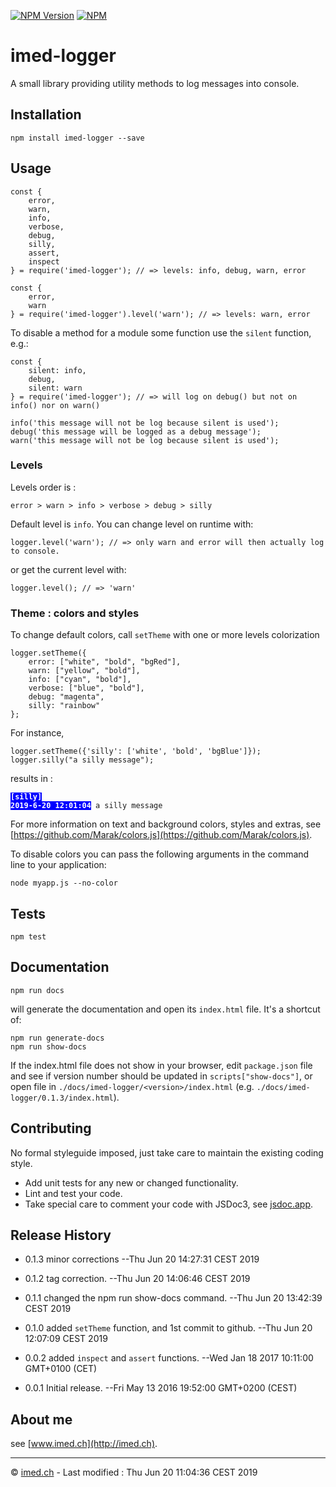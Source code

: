 [![NPM Version][npm-image]][npm-url]
[![NPM][license-image]](LICENSE)


# imed-logger

A small library providing utility methods to log messages into console.

## Installation ##

	npm install imed-logger --save

## Usage ##	
	
	const {
		error,
		warn,
		info,
		verbose,
		debug,
		silly,
		assert,
		inspect
	} = require('imed-logger'); // => levels: info, debug, warn, error
	
	const {
		error,
		warn
	} = require('imed-logger').level('warn'); // => levels: warn, error

To disable a method for a module some function use the `silent` function, e.g.:

	const {
		silent: info,
		debug,
		silent: warn
	} = require('imed-logger'); // => will log on debug() but not on info() nor on warn()
	
	info('this message will not be log because silent is used');
	debug('this message will be logged as a debug message');
	warn('this message will not be log because silent is used');
	

### Levels ###

Levels order is :

	error > warn > info > verbose > debug > silly

Default level is `info`. You can change level on runtime with:

	logger.level('warn'); // => only warn and error will then actually log to console.

  or get the current level with:

	logger.level(); // => 'warn'

### Theme : colors and styles ###

To change default colors, call `setTheme` with one or more levels colorization

	logger.setTheme({
		error: ["white", "bold", "bgRed"],
		warn: ["yellow", "bold"],
		info: ["cyan", "bold"],
		verbose: ["blue", "bold"],
		debug: "magenta",
		silly: "rainbow"
	};
	
For instance, 

	logger.setTheme({'silly': ['white', 'bold', 'bgBlue']});
	logger.silly("a silly message");

results in&nbsp;:
	
<code><span style="color:white;font-weight:bold;background-color:blue">[silly] 2019-6-20 12:01:04</span> a silly message</code>
	
For more information on text and background colors, styles and extras, see [https://github.com/Marak/colors.js](https://github.com/Marak/colors.js).
	
To disable colors you can pass the following arguments in the command line to your application:

	node myapp.js --no-color


## Tests ##

	npm test

## Documentation ##

	npm run docs

will generate the documentation and open its `index.html` file. It's a shortcut of:

	npm run generate-docs
	npm run show-docs

If the index.html file does not show in your browser, edit `package.json` file and see if version number should be updated in `scripts["show-docs"]`, or open file in `./docs/imed-logger/<version>/index.html` (e.g. `./docs/imed-logger/0.1.3/index.html`).


## Contributing ##

No formal styleguide imposed, just take care to maintain the existing coding style.

- Add unit tests for any new or changed functionality.
- Lint and test your code.
- Take special care to comment your code with JSDoc3, see [jsdoc.app](https://jsdoc.app).

## Release History ##

* 0.1.3 minor corrections
  --Thu Jun 20 14:27:31 CEST 2019
  
* 0.1.2 tag correction.
  --Thu Jun 20 14:06:46 CEST 2019

* 0.1.1 changed the npm run show-docs command.
  --Thu Jun 20 13:42:39 CEST 2019

* 0.1.0 added `setTheme` function, and 1st commit to github.
  --Thu Jun 20 12:07:09 CEST 2019

* 0.0.2 added `inspect` and `assert` functions.
  --Wed Jan 18 2017 10:11:00 GMT+0100 (CET)

* 0.0.1 Initial release.
  --Fri May 13 2016 19:52:00 GMT+0200 (CEST)

## About me ##

see [www.imed.ch](http://imed.ch).

---
© [imed.ch](http://imed.ch) - Last modified : Thu Jun 20 11:04:36 CEST 2019



[npm-image]: https://img.shields.io/npm/v/imed-logger.svg
[npm-url]: https://npmjs.org/package/imed-logger
[license-image]: https://img.shields.io/npm/l/imed-logger.svg
